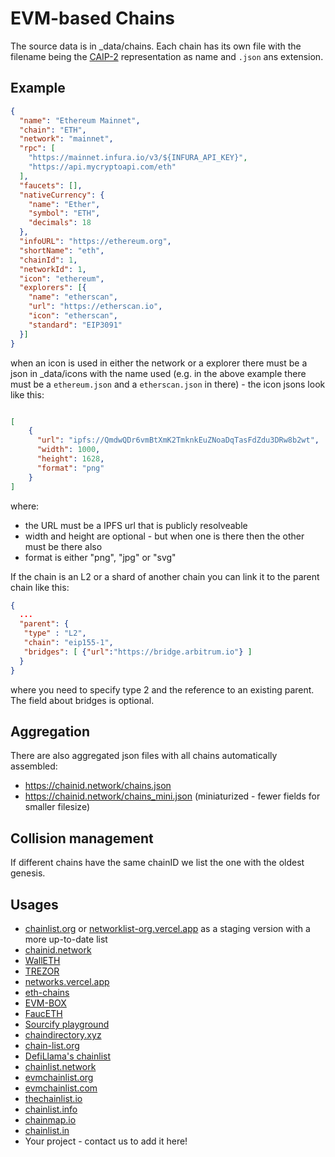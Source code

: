 # EVM-based Chains

The source data is in _data/chains. Each chain has its own file with the filename being the [CAIP-2](https://github.com/ChainAgnostic/CAIPs/blob/master/CAIPs/caip-2.md) representation as name and `.json` ans extension.

## Example

```json
{
  "name": "Ethereum Mainnet",
  "chain": "ETH",
  "network": "mainnet",
  "rpc": [
    "https://mainnet.infura.io/v3/${INFURA_API_KEY}",
    "https://api.mycryptoapi.com/eth"
  ],
  "faucets": [],
  "nativeCurrency": {
    "name": "Ether",
    "symbol": "ETH",
    "decimals": 18
  },
  "infoURL": "https://ethereum.org",
  "shortName": "eth",
  "chainId": 1,
  "networkId": 1,
  "icon": "ethereum",
  "explorers": [{
    "name": "etherscan",
    "url": "https://etherscan.io",
    "icon": "etherscan",
    "standard": "EIP3091"
  }]
}
```

when an icon is used in either the network or a explorer there must be a json in _data/icons with the name used (e.g. in the above example there must be a `ethereum.json` and a `etherscan.json` in there) - the icon jsons look like this:

```json

[
    {
      "url": "ipfs://QmdwQDr6vmBtXmK2TmknkEuZNoaDqTasFdZdu3DRw8b2wt",
      "width": 1000,
      "height": 1628,
      "format": "png"
    }
]

```

where:
 * the URL must be a IPFS url that is publicly resolveable
 * width and height are optional - but when one is there then the other must be there also
 * format is either "png", "jpg" or "svg"

If the chain is an L2 or a shard of another chain you can link it to the parent chain like this:


```json
{
  ...
  "parent": {
   "type" : "L2",
   "chain": "eip155-1",
   "bridges": [ {"url":"https://bridge.arbitrum.io"} ]
  }
}
```

where you need to specify type 2 and the reference to an existing parent. The field about bridges is optional.

## Aggregation

There are also aggregated json files with all chains automatically assembled:
 * https://chainid.network/chains.json
 * https://chainid.network/chains_mini.json (miniaturized - fewer fields for smaller filesize)

## Collision management

 If different chains have the same chainID we list the one with the oldest genesis.

## Usages

 * [chainlist.org](https://chainlist.org) or [networklist-org.vercel.app](https://networklist-org.vercel.app) as a staging version with a more up-to-date list
 * [chainid.network](https://chainid.network)
 * [WallETH](https://walleth.org)
 * [TREZOR](https://trezor.io)
 * [networks.vercel.app](https://networks.vercel.app)
 * [eth-chains](https://github.com/taylorjdawson/eth-chains)
 * [EVM-BOX](https://github.com/izayl/evm-box)
 * [FaucETH](https://github.com/komputing/FaucETH)
 * [Sourcify playground](https://playground.sourcify.dev)
 * [chaindirectory.xyz](https://www.chaindirectory.xyz)
 * [chain-list.org](https://chain-list.org)
 * [DefiLlama's chainlist](https://chainlist.defillama.com/)
 * [chainlist.network](https://chainlist.network/)
 * [evmchainlist.org](https://evmchainlist.org)
 * [evmchainlist.com](https://evmchainlist.com)
 * [thechainlist.io](https://thechainlist.io)
 * [chainlist.info](https://chainlist.info)
 * [chainmap.io](https://chainmap.io) 
 * [chainlist.in](https://www.chainlist.in)
 * Your project - contact us to add it here!
